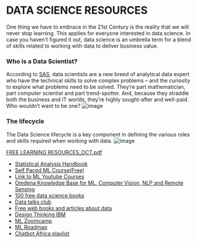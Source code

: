 
# DATA SCIENCE RESOURCES

One thing we have to embrace in the 21st Century is the reality that we will never stop learning. This applies for everyone interested in data science.
In case you haven't figured it out, data science is an umbrella term for a blend of skills related to working with data to deliver business value.

### Who is a Data Scientist?
According to [SAS](https://www.sas.com/en_us/insights/analytics/what-is-a-data-scientist.html), data scientists are a new breed of analytical data expert who have the technical skills to solve complex problems – and the curiosity to explore what problems need to be solved. They’re part mathematician, part computer scientist and part trend-spotter. And, because they straddle both the business and IT worlds, they’re highly sought-after and well-paid. Who wouldn’t want to be one?
![image](https://user-images.githubusercontent.com/91478331/149304100-83418b17-95d6-4fa7-81e9-61d7076c0d88.png)


### The lifecycle
The Data Science lifecycle is a key component in defining the various roles and skills required when working with data.
![image](https://user-images.githubusercontent.com/91478331/149301815-2c4e6abc-e157-430b-8479-c7f579800c52.png)

[FREE LEARNING RESOURCES_OCT.pdf](https://github.com/wanjiru517/Resources/files/7861470/FREE.LEARNING.RESOURCES_OCT.pdf)


* [Statistical Analysis Handbook](https://www.statsref.com/HTML/index.html)
* [Self Paced ML Course(Free)](https://mlcourse.ai/)
* [Link to ML Youtube Courses](https://github.com/dair-ai/ML-YouTube-Courses)
* [Omdena Knowledge Base for ML, Computer Vision, NLP and Remote Sensing](https://omdenaai.github.io/knowledge.html)
* [100 free data science books](https://www.theinsaneapp.com/2020/12/free-data-science-books-pdf.html)
* [Data talks club](https://datatalks.club/)
* [Free web books and articles about data](https://dataschool.com/)
* [Design Thinking IBM](https://www.ibm.com/design/thinking/page/courses/AI_Essentials)
* [ML Zoomcamp](https://github.com/alexeygrigorev/mlbookcamp-code/tree/master/course-zoomcamp)
* [ML Roadmap](https://www.theinsaneapp.com/2021/03/roadmap-series.html)
* [Chatbot Africa playlist](https://www.youtube.com/watch?v=-i2kxhiHE70&list=PL2R6CYefsNh6D6YXc2t_iItunsxTpEkPN&index=5)
